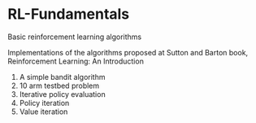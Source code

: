 # RL-Fundamentals
Basic reinforcement learning algorithms

Implementations of the algorithms proposed at Sutton and Barton book, Reinforcement Learning: An Introduction

1) A simple bandit algorithm
2) 10 arm testbed problem
3) Iterative policy evaluation
4) Policy iteration
5) Value iteration

